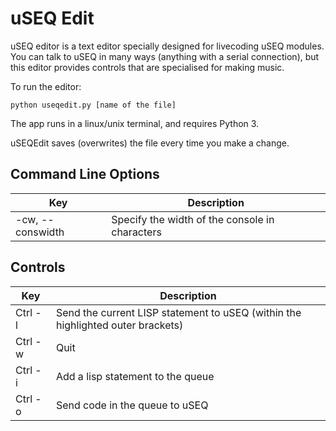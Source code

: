 # uSEQ Edit

uSEQ editor is a text editor specially designed for livecoding uSEQ modules.  You can talk to uSEQ in many ways (anything with a serial connection), but this editor provides controls that are specialised for making music.

To run the editor:

```
python useqedit.py [name of the file]
```

The app runs in a linux/unix terminal, and requires Python 3.

uSEQEdit saves (overwrites) the file every time you make a change.

## Command Line Options

| Key | Description |
| --- | --- |
| -cw, --conswidth | Specify the width of the console in characters |



## Controls

| Key | Description |
| --- | --- |
| Ctrl - l | Send the current LISP statement to uSEQ (within the highlighted outer brackets) |
| Ctrl - w | Quit |
| Ctrl - i | Add a lisp statement to the queue |
| Ctrl - o | Send code in the queue to uSEQ |


